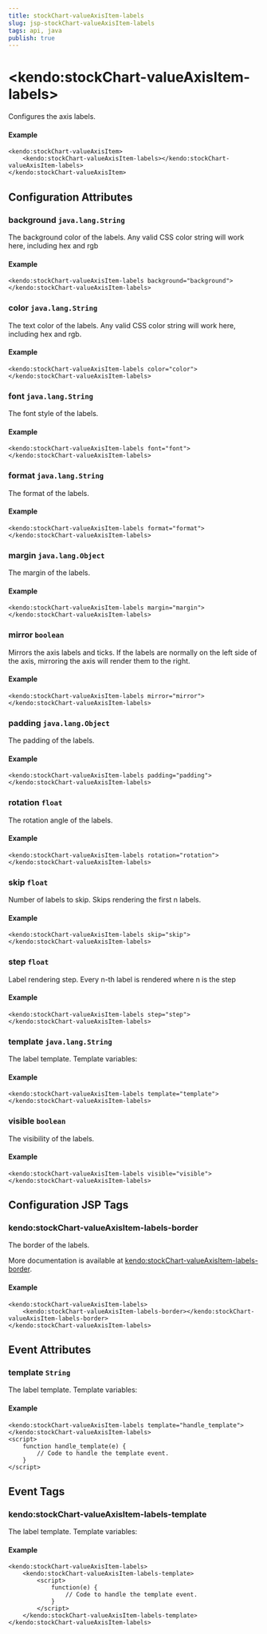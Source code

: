 ```yaml
---
title: stockChart-valueAxisItem-labels
slug: jsp-stockChart-valueAxisItem-labels
tags: api, java
publish: true
---
```


# \<kendo:stockChart-valueAxisItem-labels\>

Configures the axis labels.

#### Example
    <kendo:stockChart-valueAxisItem>
        <kendo:stockChart-valueAxisItem-labels></kendo:stockChart-valueAxisItem-labels>
    </kendo:stockChart-valueAxisItem>

## Configuration Attributes

### background `java.lang.String`

The background color of the labels. Any valid CSS color string will work here, including
hex and rgb

#### Example
    <kendo:stockChart-valueAxisItem-labels background="background">
    </kendo:stockChart-valueAxisItem-labels>

### color `java.lang.String`

The text color of the labels. Any valid CSS color string will work here, including hex and rgb.

#### Example
    <kendo:stockChart-valueAxisItem-labels color="color">
    </kendo:stockChart-valueAxisItem-labels>

### font `java.lang.String`

The font style of the labels.

#### Example
    <kendo:stockChart-valueAxisItem-labels font="font">
    </kendo:stockChart-valueAxisItem-labels>

### format `java.lang.String`

The format of the labels.

#### Example
    <kendo:stockChart-valueAxisItem-labels format="format">
    </kendo:stockChart-valueAxisItem-labels>

### margin `java.lang.Object`

The margin of the labels.

#### Example
    <kendo:stockChart-valueAxisItem-labels margin="margin">
    </kendo:stockChart-valueAxisItem-labels>

### mirror `boolean`

Mirrors the axis labels and ticks.
If the labels are normally on the left side of the axis,
mirroring the axis will render them to the right.

#### Example
    <kendo:stockChart-valueAxisItem-labels mirror="mirror">
    </kendo:stockChart-valueAxisItem-labels>

### padding `java.lang.Object`

The padding of the labels.

#### Example
    <kendo:stockChart-valueAxisItem-labels padding="padding">
    </kendo:stockChart-valueAxisItem-labels>

### rotation `float`

The rotation angle of the labels.

#### Example
    <kendo:stockChart-valueAxisItem-labels rotation="rotation">
    </kendo:stockChart-valueAxisItem-labels>

### skip `float`

Number of labels to skip.
Skips rendering the first n labels.

#### Example
    <kendo:stockChart-valueAxisItem-labels skip="skip">
    </kendo:stockChart-valueAxisItem-labels>

### step `float`

Label rendering step.
Every n-th label is rendered where n is the step

#### Example
    <kendo:stockChart-valueAxisItem-labels step="step">
    </kendo:stockChart-valueAxisItem-labels>

### template `java.lang.String`

The label template.
Template variables:

#### Example
    <kendo:stockChart-valueAxisItem-labels template="template">
    </kendo:stockChart-valueAxisItem-labels>

### visible `boolean`

The visibility of the labels.

#### Example
    <kendo:stockChart-valueAxisItem-labels visible="visible">
    </kendo:stockChart-valueAxisItem-labels>


##  Configuration JSP Tags

### kendo:stockChart-valueAxisItem-labels-border

The border of the labels.

More documentation is available at [kendo:stockChart-valueAxisItem-labels-border](stockchart/valueaxisitem-labels-border).

#### Example

    <kendo:stockChart-valueAxisItem-labels>
        <kendo:stockChart-valueAxisItem-labels-border></kendo:stockChart-valueAxisItem-labels-border>
    </kendo:stockChart-valueAxisItem-labels>


## Event Attributes

### template `String`

The label template.
Template variables:


#### Example
    <kendo:stockChart-valueAxisItem-labels template="handle_template">
    </kendo:stockChart-valueAxisItem-labels>
    <script>
        function handle_template(e) {
            // Code to handle the template event.
        }
    </script>

## Event Tags

### kendo:stockChart-valueAxisItem-labels-template

The label template.
Template variables:


#### Example
    <kendo:stockChart-valueAxisItem-labels>
        <kendo:stockChart-valueAxisItem-labels-template>
            <script>
                function(e) {
                    // Code to handle the template event.
                }
            </script>
        </kendo:stockChart-valueAxisItem-labels-template>
    </kendo:stockChart-valueAxisItem-labels>

 
